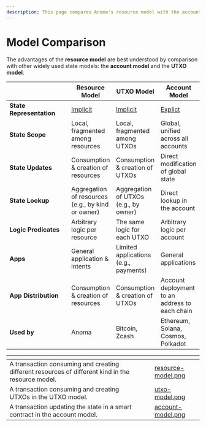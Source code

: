 ```yaml
---
description: This page compares Anoma's resource model with the account and UTXO model.
---
```


# Model Comparison

The advantages of the **resource model** are best understood by comparison with other widely used state models: the **account model** and the **UTXO model**.

<table><thead><tr><th width="162"></th><th>Resource Model</th><th>UTXO Model</th><th>Account Model</th></tr></thead><tbody><tr><td><strong>State Representation</strong></td><td><a data-footnote-ref href="#user-content-fn-1">Implicit</a></td><td><a data-footnote-ref href="#user-content-fn-2">Implicit</a></td><td><a data-footnote-ref href="#user-content-fn-3">Explict</a></td></tr><tr><td><strong>State Scope</strong></td><td>Local, fragmented among resources</td><td>Local, fragmented among UTXOs</td><td>Global, unified across all accounts</td></tr><tr><td><strong>State Updates</strong></td><td>Consumption &#x26; creation of resources</td><td>Consumption &#x26; creation of UTXOs</td><td>Direct modification of global state</td></tr><tr><td><strong>State Lookup</strong></td><td>Aggregation of  resources (e.g., by kind or owner)</td><td>Aggregation of UTXOs (e.g., by owner)</td><td>Direct lookup in the account</td></tr><tr><td><strong>Logic Predicates</strong></td><td>Arbitrary logic per resource</td><td>The same logic for each UTXO</td><td>Arbitrary logic per account</td></tr><tr><td><strong>Apps</strong></td><td>General application &#x26; intents</td><td>Limited applications (e.g., payments)</td><td>General applications</td></tr><tr><td><strong>App Distribution</strong></td><td>Consumption &#x26; creation of resources</td><td>Consumption &#x26; creation of UTXOs</td><td>Account deployment to an address to each chain</td></tr><tr><td><strong>Used by</strong></td><td>Anoma</td><td>Bitcoin, Zcash</td><td>Ethereum, Solana, Cosmos, Polkadot</td></tr></tbody></table>

<table data-view="cards"><thead><tr><th></th><th></th><th></th><th data-hidden data-card-cover data-type="files"></th></tr></thead><tbody><tr><td>A transaction consuming and creating different resources of different kind in the resource model.</td><td></td><td></td><td><a href="../../.gitbook/assets/resource-model.png">resource-model.png</a></td></tr><tr><td>A transaction consuming and creating UTXOs in the UTXO model.</td><td></td><td></td><td><a href="../../.gitbook/assets/utxo-model.png">utxo-model.png</a></td></tr><tr><td>A transaction updating the state in a smart contract in the account model.</td><td></td><td></td><td><a href="../../.gitbook/assets/account-model.png">account-model.png</a></td></tr></tbody></table>



[^1]: Example:\
    A balance of a certain resource kind is not explicit, but implicitly represented by the set of all resources of this kind owner by a certain owner.

[^2]: Example:\
    A balance is not explicit, but implicitly represented by the set of all UTXO of this owner.

[^3]: Example:

    A balance in a balance mapping in a smart contract.
